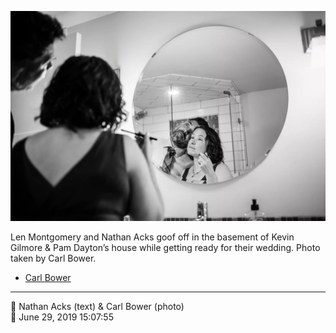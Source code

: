 ![Len Montgomery and Nathan Acks goof off](assets/095ee67558c7e7fecbc8a62d4d7b07aa.webp)

Len Montgomery and Nathan Acks goof off in the basement of Kevin Gilmore & Pam Dayton’s house while getting ready for their wedding. Photo taken by Carl Bower.

* [Carl Bower](https://carlbowerphotos.com)

- - - -

<span aria-hidden="true">👥</span> Nathan Acks (text) & Carl Bower (photo)  
<span aria-hidden="true">📅</span> June 29, 2019 15:07:55
